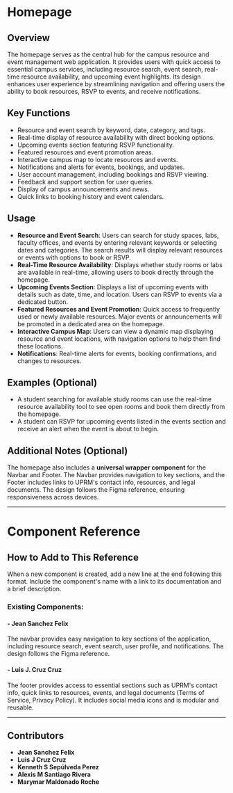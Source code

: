 # Homepage

## Overview
The homepage serves as the central hub for the campus resource and event management web application. It provides users with quick access to essential campus services, including resource search, event search, real-time resource availability, and upcoming event highlights. Its design enhances user experience by streamlining navigation and offering users the ability to book resources, RSVP to events, and receive notifications.

## Key Functions
- Resource and event search by keyword, date, category, and tags.
- Real-time display of resource availability with direct booking options.
- Upcoming events section featuring RSVP functionality.
- Featured resources and event promotion areas.
- Interactive campus map to locate resources and events.
- Notifications and alerts for events, bookings, and updates.
- User account management, including bookings and RSVP viewing.
- Feedback and support section for user queries.
- Display of campus announcements and news.
- Quick links to booking history and event calendars.

## Usage
- **Resource and Event Search**: Users can search for study spaces, labs, faculty offices, and events by entering relevant keywords or selecting dates and categories. The search results will display relevant resources or events with options to book or RSVP.
- **Real-Time Resource Availability**: Displays whether study rooms or labs are available in real-time, allowing users to book directly through the homepage.
- **Upcoming Events Section**: Displays a list of upcoming events with details such as date, time, and location. Users can RSVP to events via a dedicated button.
- **Featured Resources and Event Promotion**: Quick access to frequently used or newly available resources. Major events or announcements will be promoted in a dedicated area on the homepage.
- **Interactive Campus Map**: Users can view a dynamic map displaying resource and event locations, with navigation options to help them find these locations.
- **Notifications**: Real-time alerts for events, booking confirmations, and changes to resources.

## Examples (Optional)
- A student searching for available study rooms can use the real-time resource availability tool to see open rooms and book them directly from the homepage.
- A student can RSVP for upcoming events listed in the events section and receive an alert when the event is about to begin.

## Additional Notes (Optional)
The homepage also includes a **universal wrapper component** for the Navbar and Footer. The Navbar provides navigation to key sections, and the Footer includes links to UPRM's contact info, resources, and legal documents. The design follows the Figma reference, ensuring responsiveness across devices.

---

# Component Reference

## How to Add to This Reference
When a new component is created, add a new line at the end following this format. Include the component's name with a link to its documentation and a brief description.

### Existing Components:

#### <Navbar/> - Jean Sanchez Felix
The navbar provides easy navigation to key sections of the application, including resource search, event search, user profile, and notifications. The design follows the Figma reference.

#### <Footer/> - Luis J. Cruz Cruz
The footer provides access to essential sections such as UPRM's contact info, quick links to resources, events, and legal documents (Terms of Service, Privacy Policy). It includes social media icons and is modular and reusable.

---

## Contributors
- **Jean Sanchez Felix**
- **Luis J Cruz Cruz**
- **Kenneth S Sepúlveda Perez**
- **Alexis M Santiago Rivera**
- **Marymar Maldonado Roche**
